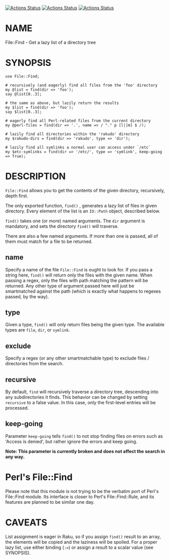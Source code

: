 [![Actions Status](https://github.com/tbrowder/File-Find/actions/workflows/linux.yml/badge.svg)](https://github.com/tbrowder/File-Find/actions) [![Actions Status](https://github.com/tbrowder/File-Find/actions/workflows/macos.yml/badge.svg)](https://github.com/tbrowder/File-Find/actions) [![Actions Status](https://github.com/tbrowder/File-Find/actions/workflows/windows-spec.yml/badge.svg)](https://github.com/tbrowder/File-Find/actions)

NAME
====

File::Find - Get a lazy list of a directory tree

SYNOPSIS
========

    use File::Find;

    # recursively (and eagerly) find all files from the 'foo' directory
    my @list = find(dir => 'foo');
    say @list[0..3];

    # the same as above, but lazily return the results
    my $list = find(dir => 'foo');
    say $list[0..3];

    # eagerly find all Perl-related files from the current directory
    my @perl-files = find(dir => '.', name => / "." p [l||m] $ /);

    # lazily find all directories within the 'rakudo' directory
    my $rakudo-dirs = find(dir => 'rakudo', type => 'dir');

    # lazily find all symlinks a normal user can access under `/etc`
    my $etc-symlinks = find(dir => '/etc/', type => 'symlink', keep-going => True);

DESCRIPTION
===========

`File::Find` allows you to get the contents of the given directory, recursively, depth first.

The only exported function, `find()` , generates a lazy list of files in given directory. Every element of the list is an `IO::Path` object, described below.

`find()` takes one (or more) named arguments. The `dir` argument is mandatory, and sets the directory `find()` will traverse.

There are also a few named arguments. If more than one is passed, all of them must match for a file to be returned.

name
----

Specify a name of the file `File::Find` is ought to look for. If you pass a string here, `find()` will return only the files with the given name. When passing a regex, only the files with path matching the pattern will be returned. Any other type of argument passed here will just be smartmatched against the path (which is exactly what happens to regexes passed, by the way).

type
----

Given a type, `find()` will only return files being the given type. The available types are `file`, `dir`, or `symlink`.

exclude
-------

Specify a regex (or any other smartmatchable type) to exclude files / directories from the search.

recursive
---------

By default, `find` will recursively traverse a directory tree, descending into any subdirectories it finds. This behavior can be changed by setting `recursive` to a false value. In this case, only the first-level entries will be processed.

keep-going
----------

Parameter `keep-going` tells `find()` to not stop finding files on errors such as 'Access is denied', but rather ignore the errors and keep going.

**Note: This parameter is currently broken and does not affect the search in any way.**

Perl's File::Find
=================

Please note that this module is not trying to be the verbatim port of Perl's File::Find module. Its interface is closer to Perl's File::Find::Rule, and its features are planned to be similar one day.

CAVEATS
=======

List assignment is eager in Raku, so if you assign `find()` result to an array, the elements will be copied and the laziness will be spoiled. For a proper lazy list, use either binding (`:=`) or assign a result to a scalar value (see SYNOPSIS).

